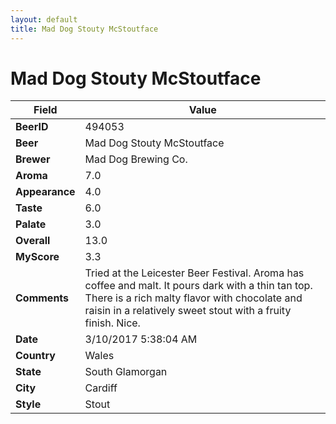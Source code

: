 ```yaml
---
layout: default
title: Mad Dog Stouty McStoutface
---
```


# Mad Dog Stouty McStoutface

| Field         | Value     |
|---------------|-----------|
| **BeerID** | 494053 |
| **Beer** | Mad Dog Stouty McStoutface |
| **Brewer** | Mad Dog Brewing Co. |
| **Aroma** | 7.0 |
| **Appearance** | 4.0 |
| **Taste** | 6.0 |
| **Palate** | 3.0 |
| **Overall** | 13.0 |
| **MyScore** | 3.3 |
| **Comments** | Tried at the Leicester Beer Festival. Aroma has coffee and malt. It pours dark with a thin tan top. There is a rich malty flavor with chocolate and raisin in a relatively sweet stout with a fruity finish. Nice. |
| **Date** | 3/10/2017 5:38:04 AM |
| **Country** | Wales |
| **State** | South Glamorgan |
| **City** | Cardiff |
| **Style** | Stout |
